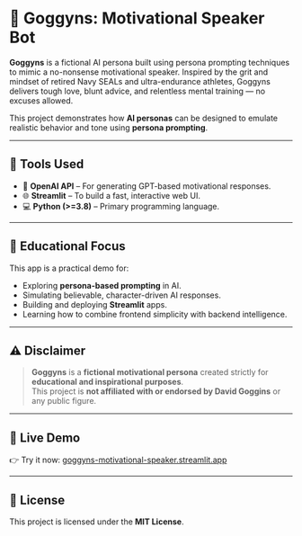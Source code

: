 # 🤖 Goggyns: Motivational Speaker Bot

**Goggyns** is a fictional AI persona built using persona prompting techniques to mimic a no-nonsense motivational speaker. Inspired by the grit and mindset of retired Navy SEALs and ultra-endurance athletes, Goggyns delivers tough love, blunt advice, and relentless mental training — no excuses allowed.

This project demonstrates how **AI personas** can be designed to emulate realistic behavior and tone using **persona prompting**.

---

## 🧰 Tools Used

- 🧠 **OpenAI API** – For generating GPT-based motivational responses. 
- 🌐 **Streamlit** – To build a fast, interactive web UI. 
- 💻 **Python (>=3.8)** – Primary programming language.

---

## 🎯 Educational Focus

This app is a practical demo for:

- Exploring **persona-based prompting** in AI.
- Simulating believable, character-driven AI responses.
- Building and deploying **Streamlit** apps.
- Learning how to combine frontend simplicity with backend intelligence.

---

## ⚠️ Disclaimer

> **Goggyns** is a **fictional motivational persona** created strictly for **educational and inspirational purposes**.  
> This project is **not affiliated with or endorsed by David Goggins** or any public figure.

---

## 🚀 Live Demo

👉 Try it now: [goggyns-motivational-speaker.streamlit.app](https://goggyns-motivational-speaker.streamlit.app)

---

## 📄 License

This project is licensed under the **MIT License**.
